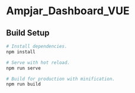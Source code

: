 # Ampjar_Dashboard_VUE

## Build Setup

```bash
# Install dependencies.
npm install

# Serve with hot reload.
npm run serve

# Build for production with minification.
npm run build
```
